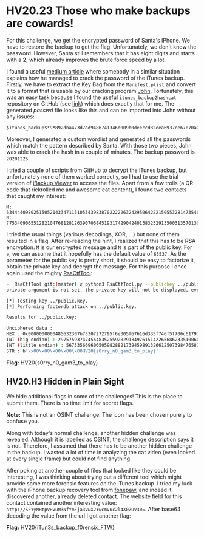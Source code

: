 # HV20.23 Those who make backups are cowards!

For this challenge, we get the encrypted password of Santa's iPhone. We have to restore the backup to get the flag. Unfortunately, we don't know the password. However, Santa still remembers that it has eight digits and starts with a **2**, which already improves the brute force speed by a lot.

I found a useful [medium article](https://medium.com/taptuit/breaking-into-encrypted-iphone-backups-4dacc39403f0) where somebody in a similar situation explains how he managed to crack the password of the iTunes backup. Firstly, we have to extract the Key Bag from the `Manifest.plist` and convert it to a format that is usable by our cracking program [John](https://www.openwall.com/john/). Fortunately, this was an easy task because I found the useful `itunes_backup2hashcat` repository on GitHub (see [link](https://github.com/philsmd/itunes_backup2hashcat)) which does exactly that for me. The generated _passwd_ file looks like this and can be imported into John without any issues:

```
$itunes_backup$*9*892dba473d7ad9486741346d009b0deeccd32eea6937ce67070a0500b723c871a454a81e569f95d9*10000*0834c7493b056222d7a7e382a69c0c6a06649d9a**
```

Moreover, I generated a custom wordlist and generated all the passwords which match the pattern described by Santa. With those two pieces, John was able to crack the hash in a couple of minutes. The backup password is `20201225`.

I tried a couple of scripts from GitHub to decrypt the iTunes backup, but unfortunately none of them worked correctly, so I had to use the trial version of [iBackup Viewer](https://www.imactools.com/iphonebackupviewer/) to access the files. Apart from a few trolls (a QR code that rickrolled me and awesome cat content), I found two contacts that caught my interest:

```
M: 6344440980251505214334711510534398387022222632429506422215055328147354699502
N: 77534090655128210476812812639070684519317429042401383232913500313570136429769
```

I tried the usual things (various decodings, XOR, ...) but none of them resulted in a flag. After re-reading the hint, I realized that this has to be R**S**A encryption. `M` is our encrypted message and `N` is part of the public key. For `e`, we can assume that it hopefully has the default value of `65537`. As the parameter for the public key is pretty short, it should be easy to factorize it, obtain the private key and decrypt the message. For this purpose I once again used the mighty [RsaCtfTool](https://github.com/Ganapati/RsaCtfTool):

```bash
➜  RsaCtfTool git:(master) ✗ python3 RsaCtfTool.py --publickey ../public.key --uncipher 6344440980251505214334711510534398387022222632429506422215055328147354699502
private argument is not set, the private key will not be displayed, even if recovered.

[*] Testing key ../public.key.
[*] Performing factordb attack on ../public.key.

Results for ../public.key:

Unciphered data :
HEX : 0x0000000000485632307b73307272795f6e305f67616d335f746f5f706c61797d
INT (big endian) : 29757593747455483525592829184976151422656862335100602522242480509
INT (little endian) : 56753566960650598288217394598913266125073984765818621753275514254169309446144
STR : b'\x00\x00\x00\x00\x00HV20{s0rry_n0_gam3_to_play}'
```

**Flag:** HV20{s0rry_n0_gam3_to_play}

## HV20.H3 Hidden in Plain Sight

We hide additional flags in some of the challenges! This is the place to submit them. There is no time limit for secret flags.

**Note:** This is not an OSINT challenge. The icon has been chosen purely to confuse you.

Along with today's normal challenge, another hidden challenge was revealed. Although it is labelled as OSINT, the challenge description says it is not. Therefore, I assumed that there has to be another hidden challenge in the backup. I wasted a lot of time in analyzing the cat video (even looked at every single frame) but could not find anything.

After poking at another couple of files that looked like they could be interesting, I was thinking about trying out a different tool which might provide some more forensic features on the iTunes backup. I tried my luck with the iPhone backup recovery tool from [fonepaw](https://www.fonepaw.de/), and indeed it discovered another, already deleted contact. The website field for this contact contained another interesting value: `http://SFYyMHtpVHVuM3NfYmFja3VwX2YwcmVuc2l4X0ZUV30=`. After base64 decoding the value from the url I got another flag:

**Flag:** HV20{iTun3s_backup_f0rensix_FTW}

